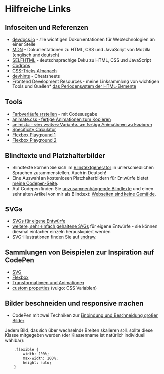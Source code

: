 # Hilfreiche Links

## Infoseiten und Referenzen

- [devdocs.io](http://devdocs.io) - alle wichtigen Dokumentationen für Webtechnologien an einer Stelle 
- [MDN](https://developer.mozilla.org/de/) - Dokumentationen zu HTML, CSS und JavaScript von Mozilla (englisch und deutsch)
- [SELFHTML](http://wiki.selfhtml.org) - deutschsprachige Doku zu HTML, CSS und JavaScript 
- [Codrops](https://tympanus.net/codrops/css_reference/)
- [CSS-Tricks Almanach](https://css-tricks.com/almanac/)
- [devhints](https://devhints.io/) - Cheatsheets
- [Frontend Development Resources](http://jensgro.github.io/Frontenddevelopment-Resources/) - meine Linksammlung von wichtigen Tools und Quellen*   [das Periodensystem der HTML-Elemente](https://www.madebymike.com.au/demos/html5-periodic-table/)

## Tools

- [Farbverläufe erstellen](http://www.colorzilla.com/gradient-editor/) - mit Codeausgabe 
- [animate.css - fertige Animationen zum Kopieren](https://daneden.github.io/animate.css/) 
- [animista - eine weitere Variante, um fertige Animationen zu kopieren](http://animista.net/)  
- [Specificity Calculator](https://codepen.io/jensgro/full/LEcGF)
- [Flexbox Playground 1](https://codepen.io/jensgro/full/kXwjgZ)
- [Flexbox Playground 2](https://codepen.io/jensgro/full/grRLqY)


## Blindtexte und Platzhalterbilder

-  Blindtexte können Sie sich im [Blindtextgenerator](http://www.blindtextgenerator.de/) in unterschiedlichen Sprachen zusammenstellen. Auch in Deutsch!
-  Eine Auswahl an kostenlosen Platzhalterbildern für Entwürfe bietet [meine Codepen-Seite](https://codepen.io/jensgro/full/HFnsE).
-  Auf Codepen finden Sie [unzusammenhängende Blindtexte](https://codepen.io/jensgro/pen/yactj?editors=1000) und einen sehr alten Artikel von mir als Blindtext: [Webseiten sind keine Gemälde](https://codepen.io/jensgro/pen/vFagC?editors=1000).

## SVGs

- [SVGs für eigene Entwürfe](https://codepen.io/jensgro/pen/LYPLEvE)
- [weitere, sehr einfach gehaltene SVGs](https://codepen.io/jensgro/pen/yzryMN) für eigene Entwürfe - sie können diesmal einfacher einzeln herauskopiert werden
-  SVG-Illustrationen finden Sie auf [undraw](https://undraw.co/illustrations).

## Sammlungen von Beispielen zur Inspiration auf CodePen

- [ SVG](https://codepen.io/collection/nLjVea/)
- [Flexbox](https://codepen.io/collection/XgxakO/) 
- [Transformationen und Animationen](https://codepen.io/collection/XLjYoE/) 
- [custom properties](https://codepen.io/collection/naydzK/) (vulgo: CSS Variablen)

## Bilder beschneiden und responsive machen

- CodePen mit zwei Techniken zur [Einbindung und Beschneidung großer Bilder](https://codepen.io/jensgro/pen/JjPJePE?editors=0100)

Jedem Bild, das sich über wechselnde Breiten skalieren soll, sollte diese Klasse mitgegeben werden (der Klassenname ist natürlich individuell wählbar):

````
    .flexible {
        width: 100%;
        max-width: 100%;
        height: auto;
    }
````
